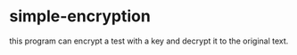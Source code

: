 # simple-encryption
this program can encrypt a test with a key and decrypt it to the original text.
